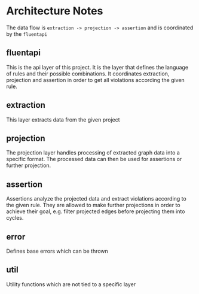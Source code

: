 # Architecture Notes

The data flow is `extraction -> projection -> assertion` and is coordinated by the `fluentapi`

## fluentapi
This is the api layer of this project. It is the layer that defines the language of rules and their possible combinations. 
It coordinates extraction, projection and assertion in order to get all violations according the given rule.

## extraction
This layer extracts data from the given project

## projection
The projection layer handles processing of extracted graph data into a specific format. The processed data can then be used for 
assertions or further projection.

## assertion
Assertions analyze the projected data and extract violations according to the given rule. They are allowed to make further 
projections in order to achieve their goal, e.g. filter projected edges before projecting them into cycles.

## error
Defines base errors which can be thrown

## util
Utility functions which are not tied to a specific layer
